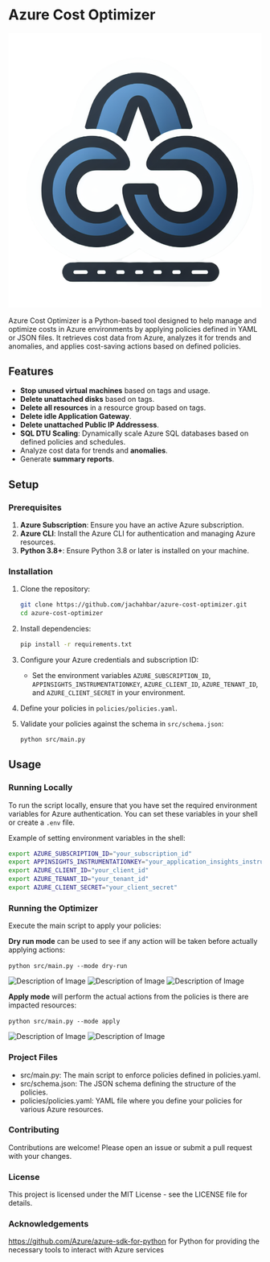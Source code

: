 # Azure Cost Optimizer

![Description of Image](./ACOlogo.png)

Azure Cost Optimizer is a Python-based tool designed to help manage and optimize costs in Azure environments by applying policies defined in YAML or JSON files. It retrieves cost data from Azure, analyzes it for trends and anomalies, and applies cost-saving actions based on defined policies.

## Features

- **Stop unused virtual machines** based on tags and usage.
- **Delete unattached disks** based on tags.
- **Delete all resources** in a resource group based on tags.
- **Delete idle Application Gateway**.
- **Delete unattached Public  IP Addressess**.
- **SQL DTU Scaling**: Dynamically scale Azure SQL databases based on defined policies and schedules.
- Analyze cost data for trends and **anomalies**.
- Generate **summary reports**.

## Setup

### Prerequisites

1. **Azure Subscription**: Ensure you have an active Azure subscription.
2. **Azure CLI**: Install the Azure CLI for authentication and managing Azure resources.
3. **Python 3.8+**: Ensure Python 3.8 or later is installed on your machine.

### Installation

1. Clone the repository:
    ```sh
    git clone https://github.com/jachahbar/azure-cost-optimizer.git
    cd azure-cost-optimizer
    ```

2. Install dependencies:
    ```sh
    pip install -r requirements.txt
    ```

3. Configure your Azure credentials and subscription ID:
    - Set the environment variables `AZURE_SUBSCRIPTION_ID`, `APPINSIGHTS_INSTRUMENTATIONKEY`, `AZURE_CLIENT_ID`, `AZURE_TENANT_ID`, and `AZURE_CLIENT_SECRET` in your environment.

4. Define your policies in `policies/policies.yaml`.

5. Validate your policies against the schema in `src/schema.json`:
    ```sh
    python src/main.py
    ```

## Usage

### Running Locally

To run the script locally, ensure that you have set the required environment variables for Azure authentication. You can set these variables in your shell or create a `.env` file.

Example of setting environment variables in the shell:
```sh
export AZURE_SUBSCRIPTION_ID="your_subscription_id"
export APPINSIGHTS_INSTRUMENTATIONKEY="your_application_insights_instrumentation_key"
export AZURE_CLIENT_ID="your_client_id"
export AZURE_TENANT_ID="your_tenant_id"
export AZURE_CLIENT_SECRET="your_client_secret"
```

### Running the Optimizer
Execute the main script to apply your policies:

**Dry run mode** can be used to see if any action will be taken before actually applying actions:

```python src/main.py --mode dry-run```

![Description of Image](./acorun1.png)
![Description of Image](./acorun2.png)
![Description of Image](./acorun3.png)



**Apply mode** will perform the actual actions from the policies is there are impacted resources:

```python src/main.py --mode apply```

![Description of Image](./acorunapply1.png)
![Description of Image](./acorunapply2.png)
### Project Files
- src/main.py: The main script to enforce policies defined in policies.yaml.
- src/schema.json: The JSON schema defining the structure of the policies.
- policies/policies.yaml: YAML file where you define your policies for various Azure resources.
### Contributing
Contributions are welcome! Please open an issue or submit a pull request with your changes.

### License
This project is licensed under the MIT License - see the LICENSE file for details.


### Acknowledgements
https://github.com/Azure/azure-sdk-for-python for Python for providing the necessary tools to interact with Azure services